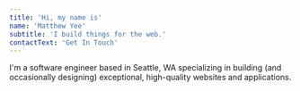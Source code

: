 ```yaml
---
title: 'Hi, my name is'
name: 'Matthew Yee'
subtitle: 'I build things for the web.'
contactText: 'Get In Touch'
---
```


I'm a software engineer based in Seattle, WA specializing in building (and occasionally designing) exceptional, high-quality websites and applications.
